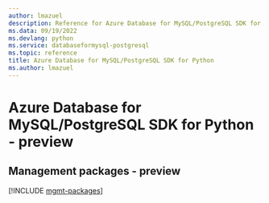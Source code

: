 ```yaml
---
author: lmazuel
description: Reference for Azure Database for MySQL/PostgreSQL SDK for Python
ms.data: 09/19/2022
ms.devlang: python
ms.service: databaseformysql-postgresql
ms.topic: reference
title: Azure Database for MySQL/PostgreSQL SDK for Python
ms.author: lmazuel
---
```

# Azure Database for MySQL/PostgreSQL SDK for Python - preview

## Management packages - preview
[!INCLUDE [mgmt-packages](database-for-mysql-postgresql-mgmt-index.md)]